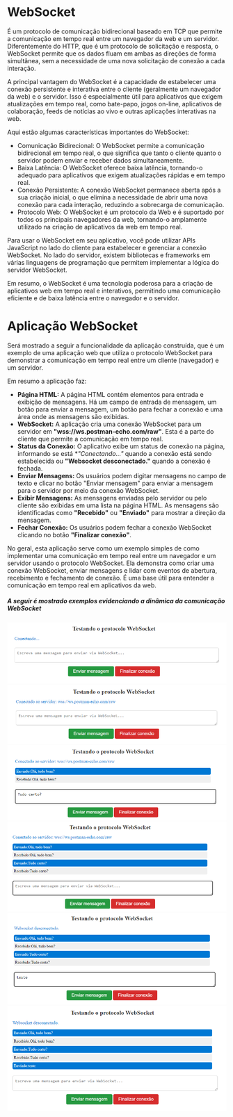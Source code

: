 # WebSocket

É um protocolo de comunicação bidirecional baseado em TCP que permite a comunicação em tempo real entre um navegador da web e um servidor. Diferentemente do HTTP, que é um protocolo de solicitação e resposta, o WebSocket permite que os dados fluam em ambas as direções de forma simultânea, sem a necessidade de uma nova solicitação de conexão a cada interação.

A principal vantagem do WebSocket é a capacidade de estabelecer uma conexão persistente e interativa entre o cliente (geralmente um navegador da web) e o servidor. Isso é especialmente útil para aplicativos que exigem atualizações em tempo real, como bate-papo, jogos on-line, aplicativos de colaboração, feeds de notícias ao vivo e outras aplicações interativas na web.

Aqui estão algumas características importantes do WebSocket:

- Comunicação Bidirecional: O WebSocket permite a comunicação bidirecional em tempo real, o que significa que tanto o cliente quanto o servidor podem enviar e receber dados simultaneamente.
- Baixa Latência: O WebSocket oferece baixa latência, tornando-o adequado para aplicativos que exigem atualizações rápidas e em tempo real.
- Conexão Persistente: A conexão WebSocket permanece aberta após a sua criação inicial, o que elimina a necessidade de abrir uma nova conexão para cada interação, reduzindo a sobrecarga de comunicação.
- Protocolo Web: O WebSocket é um protocolo da Web e é suportado por todos os principais navegadores da web, tornando-o amplamente utilizado na criação de aplicativos da web em tempo real.

Para usar o WebSocket em seu aplicativo, você pode utilizar APIs JavaScript no lado do cliente para estabelecer e gerenciar a conexão WebSocket. No lado do servidor, existem bibliotecas e frameworks em várias linguagens de programação que permitem implementar a lógica do servidor WebSocket.

Em resumo, o WebSocket é uma tecnologia poderosa para a criação de aplicativos web em tempo real e interativos, permitindo uma comunicação eficiente e de baixa latência entre o navegador e o servidor.

# Aplicação WebSocket

Será mostrado a seguir a funcionalidade da aplicação construída, que é um exemplo de uma aplicação web que utiliza o protocolo WebSocket para demonstrar a comunicação em tempo real entre um cliente (navegador) e um servidor.

Em resumo a aplicação faz:

- **Página HTML:** A página HTML contém elementos para entrada e exibição de mensagens. Há um campo de entrada de mensagem, um botão para enviar a mensagem, um botão para fechar a conexão e uma área onde as mensagens são exibidas.
- **WebSocket:** A aplicação cria uma conexão WebSocket para um servidor em **"wss://ws.postman-echo.com/raw"**. Esta é a parte do cliente que permite a comunicação em tempo real.
- **Status da Conexão:** O aplicativo exibe um status de conexão na página, informando se está **"Conectando..."* quando a conexão está sendo estabelecida ou **"Websocket desconectado."** quando a conexão é fechada.
- **Enviar Mensagens:** Os usuários podem digitar mensagens no campo de texto e clicar no botão "Enviar mensagem" para enviar a mensagem para o servidor por meio da conexão WebSocket.
- **Exibir Mensagens:** As mensagens enviadas pelo servidor ou pelo cliente são exibidas em uma lista na página HTML. As mensagens são identificadas como **"Recebido"** ou **"Enviado"** para mostrar a direção da mensagem.
- **Fechar Conexão:** Os usuários podem fechar a conexão WebSocket clicando no botão **"Finalizar conexão"**.

No geral, esta aplicação serve como um exemplo simples de como implementar uma comunicação em tempo real entre um navegador e um servidor usando o protocolo WebSocket. Ela demonstra como criar uma conexão WebSocket, enviar mensagens e lidar com eventos de abertura, recebimento e fechamento de conexão. É uma base útil para entender a comunicação em tempo real em aplicativos da web.

##### A seguir é mostrado exemplos evidenciando a dinâmica da comunicação WebSocket

![Conectando](assets/conectando.png)
![Conectado](assets/conectado.png)
![Conexao](assets/conexao.png)
![Mensagem](assets/mensagem.png)
![Desconectado](assets/desconectado.png)
![NaoRecebido](assets/naoRecebido.png)
